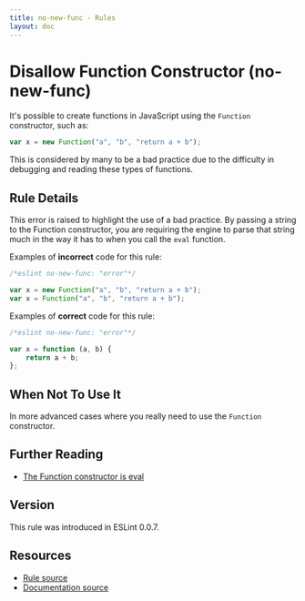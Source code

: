 ```yaml
---
title: no-new-func - Rules
layout: doc
---
```

<!-- Note: No pull requests accepted for this file. See README.md in the root directory for details. -->

# Disallow Function Constructor (no-new-func)

It's possible to create functions in JavaScript using the `Function` constructor, such as:

```js
var x = new Function("a", "b", "return a + b");
```

This is considered by many to be a bad practice due to the difficulty in debugging and reading these types of functions.

## Rule Details

This error is raised to highlight the use of a bad practice. By passing a string to the Function constructor, you are requiring the engine to parse that string much in the way it has to when you call the `eval` function.

Examples of **incorrect** code for this rule:

```js
/*eslint no-new-func: "error"*/

var x = new Function("a", "b", "return a + b");
var x = Function("a", "b", "return a + b");
```

Examples of **correct** code for this rule:

```js
/*eslint no-new-func: "error"*/

var x = function (a, b) {
    return a + b;
};
```

## When Not To Use It

In more advanced cases where you really need to use the `Function` constructor.

## Further Reading

* [The Function constructor is eval](http://jslinterrors.com/the-function-constructor-is-eval/)

## Version

This rule was introduced in ESLint 0.0.7.

## Resources

* [Rule source](https://github.com/eslint/eslint/tree/master/lib/rules/no-new-func.js)
* [Documentation source](https://github.com/eslint/eslint/tree/master/docs/rules/no-new-func.md)
